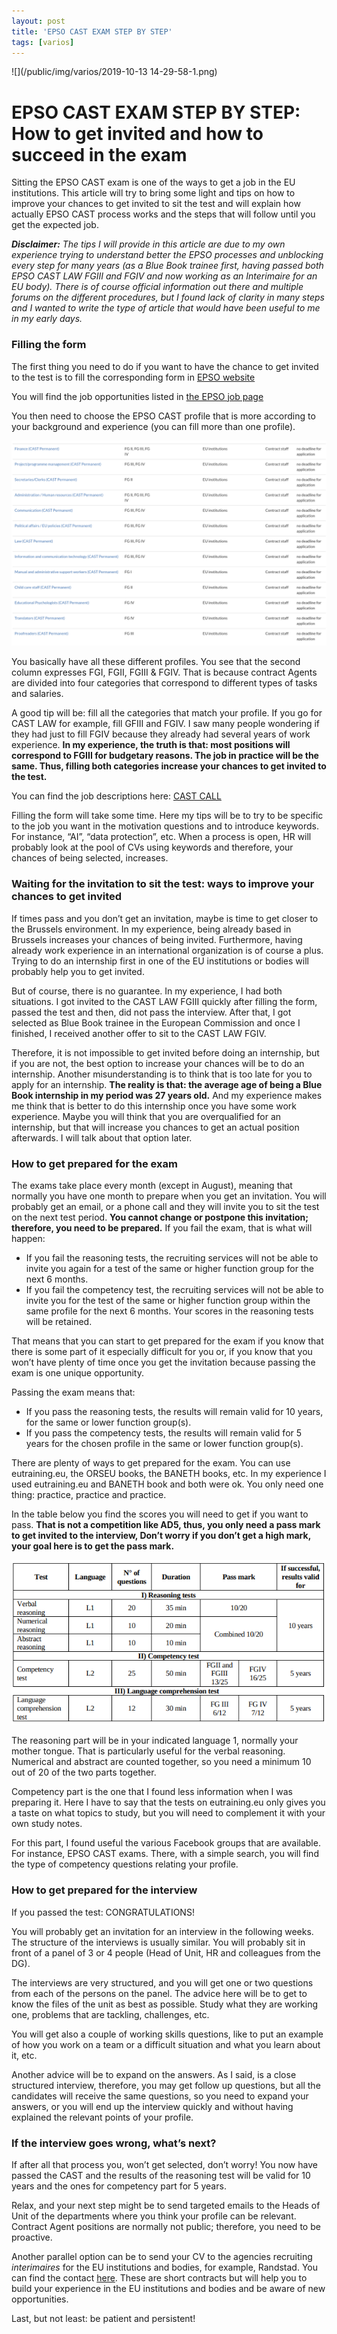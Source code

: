 ```yaml
---
layout: post
title: 'EPSO CAST EXAM STEP BY STEP'
tags: [varios]
---
```




![](/public/img/varios/2019-10-13 14-29-58-1.png)

#  **EPSO CAST EXAM STEP BY STEP: How to get invited and how to succeed in the exam**

Sitting the EPSO CAST exam is one of the ways to get a job in the EU institutions. This article will try to bring some light and tips on how to improve your chances to get invited to sit the test and will explain how actually EPSO CAST process works and the steps that will follow until you get the expected job.

***Disclaimer:*** *The tips I will provide in this article are due to my own experience trying to understand better the EPSO processes and unblocking every step for many years (as a Blue Book trainee first, having passed both EPSO CAST LAW FGIII and FGIV and now working as an Interimaire for an EU body). There is of course official information out there and multiple forums on the different procedures, but I found lack of clarity in many steps and I wanted to write the type of article that would have been useful to me in my early days.*



### **Filling the form**  



The first thing you need to do if you want to have the chance to get invited to the test is to fill the corresponding form in [EPSO website](https://epso.europa.eu/)

You will find the job opportunities listed in [the EPSO job page](https://epso.europa.eu/job-opportunities_en)

You then need to choose the EPSO CAST profile that is more according to your background and experience (you can fill more than one profile).  

![img](/public/img/varios/epso-profiles.png) 

You basically have all these different profiles. You see that the second column expresses FGI, FGII, FGIII & FGIV. That is because contract Agents are divided into four categories that correspond to different types of tasks and salaries.  

A good tip will be: fill all the categories that match your profile. If you go for CAST LAW for example, fill GFIII and FGIV. I saw many people wondering if they had just to fill FGIV because they already had several years of work experience. **In my experience, the truth is that: most positions will correspond to FGIII for budgetary reasons. The job in practice will be the same. Thus, filling both categories increase your chances to get invited to the test.**  

You can find the job descriptions here: [CAST CALL](https://epso.europa.eu/sites/epso/files/documents/casts/2017/epsocastp1-172017/cast-p-call-consolidated-version/en.pdf)

Filling the form will take some time. Here my tips will be to try to be specific to the job you want in the motivation questions and to introduce keywords. For instance, “AI”, “data protection”, etc. When a process is open, HR will probably look at the pool of CVs using keywords and therefore, your chances of being selected, increases.  



### **Waiting for the invitation to sit the test: ways to improve your chances to get invited**



If times pass and you don’t get an invitation, maybe is time to get closer to the Brussels environment. In my experience, being already based in Brussels increases your chances of being invited. Furthermore, having already work experience in an international organization is of course a plus. Trying to do an internship first in one of the EU institutions or bodies will probably help you to get invited.  

But of course, there is no guarantee. In my experience, I had both situations. I got invited to the CAST LAW FGIII quickly after filling the form, passed the test and then, did not pass the interview. After that, I got selected as Blue Book trainee in the European Commission and once I finished, I received another offer to sit to the CAST LAW FGIV.  

Therefore, it is not impossible to get invited before doing an internship, but if you are not, the best option to increase your chances will be to do an internship. Another misunderstanding is to think that is too late for you to apply for an internship. **The reality is that: the average age of being a Blue Book internship in my period was 27 years old.** And my experience makes me think that is better to do this internship once you have some work experience. Maybe you will think that you are overqualified for an internship, but that will increase you chances to get an actual position afterwards. I will talk about that option later.   



### **How to get prepared for the exam**



The exams take place every month (except in August), meaning that normally you have one month to prepare when you get an invitation. You will probably get an email, or a phone call and they will invite you to sit the test on the next test period. **You cannot change or postpone this invitation; therefore, you need to be prepared.** If you fail the exam, that is what will happen:

-  If you fail the reasoning tests, the recruiting services will not be able to invite you again for a test of the same or higher function group for the next 6 months.  
-  If you fail the competency test, the recruiting services will not be able to invite you for the test of the same or higher function group within the same profile for the next 6 months. Your scores in the reasoning tests will be retained.  

That means that you can start to get prepared for the exam if you know that there is some part of it especially difficult for you or, if you know that you won’t have plenty of time once you get the invitation because passing the exam is one unique opportunity.  

Passing the exam means that:

-  If you pass the reasoning tests, the results will remain valid for 10 years, for the same or lower function group(s).  
-  If you pass the competency tests, the results will remain valid for 5 years for the chosen profile in the same or lower function group(s).  

There are plenty of ways to get prepared for the exam. You can use eutraining.eu, the ORSEU books, the BANETH books, etc. In my experience I used eutraining.eu and BANETH book and both were ok. You only need one thing: practice, practice and practice.  

In the table below you find the scores you will need to get if you want to pass. **That is not a competition like AD5, thus, you only need a pass mark to get invited to the interview, Don’t worry if you don’t get a high mark, your goal here is to get the pass mark.**  

![img](/public/img/varios/epso-passmark.png) 

 

The reasoning part will be in your indicated language 1, normally your mother tongue. That is particularly useful for the verbal reasoning. Numerical and abstract are counted together, so you need a minimum 10 out of 20 of the two parts together.  

Competency part is the one that I found less information when I was preparing it. Here I have to say that the tests on eutraining.eu only gives you a taste on what topics to study, but you will need to complement it with your own study notes.  

For this part, I found useful the various Facebook groups that are available. For instance, EPSO CAST exams. There, with a simple search, you will find the type of competency questions relating your profile.

 

### **How to get prepared for the interview**



If you passed the test: CONGRATULATIONS!  

You will probably get an invitation for an interview in the following weeks. The structure of the interviews is usually similar. You will probably sit in front of a panel of 3 or 4 people (Head of Unit, HR and colleagues from the DG).  

The interviews are very structured, and you will get one or two questions from each of the persons on the panel. The advice here will be to get to know the files of the unit as best as possible. Study what they are working one, problems that are tackling, challenges, etc.  

You will get also a couple of working skills questions, like to put an example of how you work on a team or a difficult situation and what you learn about it, etc.

Another advice will be to expand on the answers. As I said, is a close structured interview, therefore, you may get follow up questions, but all the candidates will receive the same questions, so you need to expand your answers, or you will end up the interview quickly and without having explained the relevant points of your profile.



### **If the interview goes wrong, what’s next?**



If after all that process you, won’t get selected, don’t worry! You now have passed the CAST and the results of the reasoning test will be valid for 10 years and the ones for competency part for 5 years.

Relax, and your next step might be to send targeted emails to the Heads of Unit of the departments where you think your profile can be relevant. Contract Agent positions are normally not public; therefore, you need to be proactive.  

 Another parallel option can be to send your CV to the agencies recruiting *interimaires* for the EU institutions and bodies, for example, Randstad. You can find the contact [here](https://epso.europa.eu/how-to-apply_en#tab-0-5). These are short contracts but will help you to build your experience in the EU institutions and bodies and be aware of new opportunities.

Last, but not least: be patient and persistent!